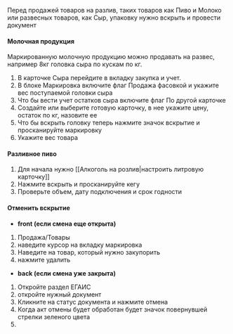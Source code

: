 Перед продажей товаров на разлив, таких товаров как Пиво и  Молоко или развесных товаров, как Сыр,  упаковку нужно вскрыть и провести документ

#### Молочная продукция
Маркированную молочную продукцию можно продавать на развес, например 8кг головка сыра по кускам по кг.
1. В карточке Сыра перейдите в вкладку закупка и учет.
2. В блоке Маркировка включите флаг Продажа фасовкой и укажите вес поступаемой головки сыра
3. Что бы вести учет остатков сыра включите флаг По другой карточке
4. Создайте или выберите готовую карточку, в нее укажите цену, остаток по кг, назовите ее 
5. Что бы вскрыть головку  теперь нажмите значок вскрытие и просканируйте маркировку
6. Укажите вес товара 

#### Разливное пиво
1. Для начала нужно [[Алкоголь на розлив|настроить литровую карточку]]
2. Нажмите вскрыть и просканируйте кегу
3. Проверьте объем, дату подключения и срок годности


#### Отменить вскрытие
- **front (если смена еще открыта)**
1. Продажа/Товары
2. наведите курсор на вкладку маркировка
3. Наведите на товар, который нужно закупорить
4. нажмите удалить
- **back (если смена уже закрыта)**
1. Откройте раздел ЕГАИС
2. откройте нужный документ
3. Кликните на статус документа и нажмите отмена
4. Когда акт отмены будет обработан будет значок повернувшей стрелки зеленого цвета
5. 